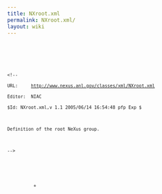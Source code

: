 ```yaml
---
title: NXroot.xml
permalink: NXroot.xml/
layout: wiki
---
```


<code>

<?xml version="1.0" encoding="UTF-8"?>
`<!--`  
`URL:     `[`http://www.nexus.anl.gov/classes/xml/NXroot.xml`](http://www.nexus.anl.gov/classes/xml/NXroot.xml)  
`Editor:  NIAC`  
`$Id: NXroot.xml,v 1.1 2005/06/14 16:54:48 pfp Exp $`  
` `  
`Definition of the root NeXus group.`  
` `  
`-->`  
<NXroot file_name="{File name of original NeXus file}" 
   file_time="{Date and time of file creation}" 
   file_update_time="{Date and time of last file change at close}" 
   NeXus_version="{Version of NeXus API used in writing the file}" 
   HDF_version="?" HDF5_version="?" XML_version="?" 
   creator="{facility or program where file originated}?">  
`      `<NXentry name="{entry name}">  
`          +`  
`      `</NXentry>  
</NXroot></code>
